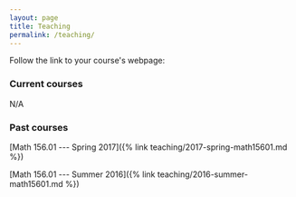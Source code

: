 ```yaml
---
layout: page
title: Teaching
permalink: /teaching/
---
```


Follow the link to your course's webpage:

### Current courses

N/A

### Past courses

[Math 156.01 --- Spring 2017]({% link teaching/2017-spring-math15601.md %})

[Math 156.01 --- Summer 2016]({% link teaching/2016-summer-math15601.md %})
